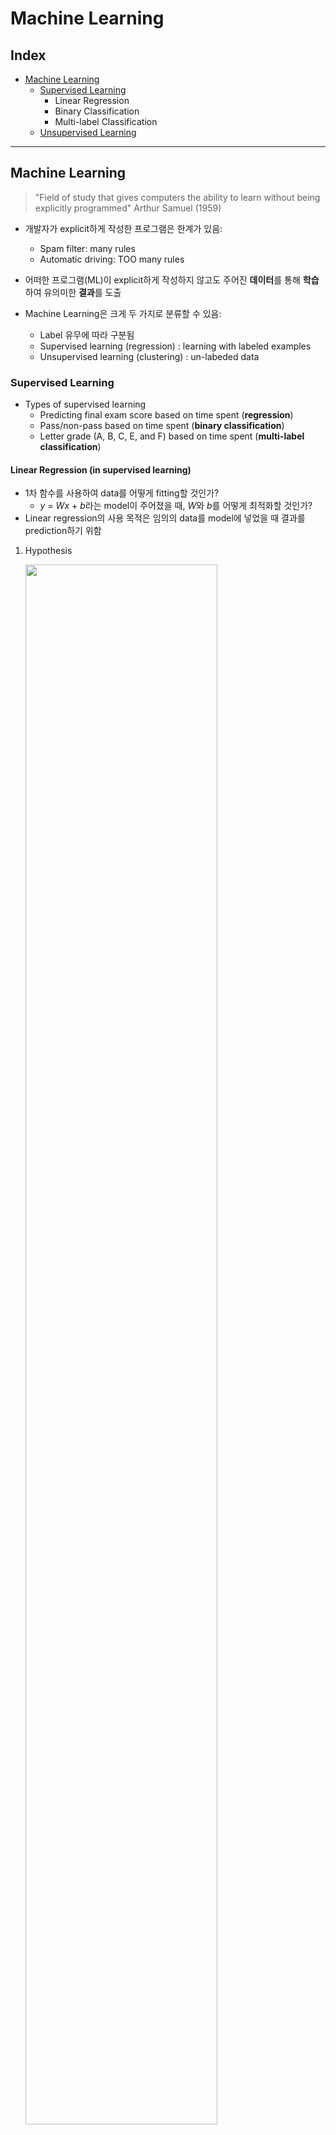 # Machine Learning 
## Index
* [Machine Learning](#machine-learning)
    * [Supervised Learning](#supervised-learning)
        * Linear Regression
        * Binary Classification
        * Multi-label Classification
    * [Unsupervised Learning](#unsupervised-learning)

---

## Machine Learning
> "Field of study that gives computers the ability to learn without being explicitly programmed" Arthur Samuel (1959)

* 개발자가 explicit하게 작성한 프로그램은 한계가 있음:
    * Spam filter: many rules
    * Automatic driving: TOO many rules

* 어떠한 프로그램(ML)이 explicit하게 작성하지 않고도 주어진 <b>데이터</b>를 통해 <b>학습</b>하여 유의미한 <b>결과</b>를 도출

* Machine Learning은 크게 두 가지로 분류할 수 있음:
    * Label 유무에 따라 구분됨
    * Supervised learning (regression) : learning with labeled examples
    * Unsupervised learning (clustering) : un-labeded data

### Supervised Learning
* Types of supervised learning
    * Predicting final exam score based on time spent (<b>regression</b>)
    * Pass/non-pass based on time spent (<b>binary classification</b>)
    * Letter grade (A, B, C, E, and F) based on time spent (<b>multi-label classification</b>)

#### Linear Regression (in supervised learning)
* 1차 함수를 사용하여 data를 어떻게 fitting할 것인가?
    * <i>y</i> = <i>Wx</i> + <i>b</i>라는 model이 주어졌을 때, <i>W</i>와 <i>b</i>를 어떻게 최적화할 것인가?
* Linear regression의 사용 목적은 임의의 data를 model에 넣었을 때 결과를 prediction하기 위함

1. Hypothesis

    <img src = "./img/lr_hypo.png" width="80%">

2. Cost/loss function

    <img src = "./img/lr_cf.png" width="80%">

    * 비용이 클수록(함수의 결과가 클수록) 평균과 차이가 크다는 뜻
    * 평균으로 가기 위한 비용이 많이 발생한다는 뉘앙스

3. Goal (Algorithm): Gradient Descent Algorithm
* 동작 과정: 
    1. Make convex function(MSE equation)

        <img src = "./img/lr_convex.png" width="80%">

        * Linear regression에서 사용하는 cost function은 convex하게 모양이 잘 나옴
        * 그러나 cost function이 복잡해지면 cost function을 convex하게 만들기 어려움
            * 'local minima' problem에 빠질 수 있음
            * 해당 문제를 해결하는 방법은 오늘날에도 활발히 연구되고 있는 분야
    
    2. <i>W</i>, <i>b</i>에 대해 편미분
    3. <i>W</i>, <i>b</i> 갱신(update)

        <img src = "./img/lr_gd1.png" width="80%">

        <img src = "./img/lr_gd2.png" width="80%">

        <img src = "./img/lr_gd3.png" width="80%">

        <img src = "./img/lr_gd4.png" width="80%">

#### Binary Classification (in supervised learning)
* Logistic regression 또는 logistic classification으로도 불림
* Linear regression의 hypothesis 값은 -∞에서부터 ∞까지 광범위하게 분포할 수 있고, 이는 classification에 매우 불리함 (linear regression)
* Binary classification 시 Sigmoid function 사용해 값의 범위를 압축해 위 문제를 해결함과 동시에 classification을 성공적으로 할 수 있음 (logistic classification)

    <img src = "./img/bc_reason.png" width="80%">

    * Linear regression에서의 hypothesis를 사용하면 classification 시 발생할 수 있는 문제

1. Hypothesis
    * 값의 범위를 0~1로 압축
    * Sigmoid (logistic function)

        <img src = "./img/bc_sigmoid.png" width="80%">

        * <i>x</i>의 자리에 random weight <i>W</i>와 input data <i>X</i>를 넣어 사용함
        * <i>f</i>(<i>x</i>) = <i>f</i>(<i>XW</i>)

2. Cost/loss function (logistic cost)
    * Linear regression에서는 convex가 잘 형성됨
    * Sigmoid 함수는 convex가 잘 형성되지 않음
    * Convex 함수 판별:
        * <i>f</i>(<i>tx</i> + (1 - <i>t</i>)<i>y</i>) ≤ <i>tf</i>(<i>x</i>) + (1 - <i>t</i>)<i>f</i>(<i>y</i>)

            <img src = "./img/convex.png" width="80%">
    
    * Logistic classification 함수를 MSE equation에 대입한 결과를 보면 convex하지 않음:

        <img src = "./img/non-convex.png" width="80%">

        * <b>Convex하지 않은 함수는 여러 극점이 존재</b>하며, gradient descent algorithm을 적용하면 목표인 global minimum을 찾지 못하고 local minima에 도달하거나 saddle point에 도달할 수 있음
        * 결국 올바른 결과를 반환할 수 없으며, <b>새로운 cost function</b>이 필요함
    
    * 새로운 cost function

        <img src = "./img/bc_new_cost.png" width="80%">

        * If condition을 제거한 최종 cost function은 아래와 같다:

            <img src = "./img/bc_new_cost_opt.png" width="80%">


3. Goal: Gradient Descent Algorithm
* 동작 과정:
    1. Make convex function(via using log function)
    2. 편미분
    3. Update variables
    4. Prediction

        <img src = "./img/bc_sgd.png" width="80%">
